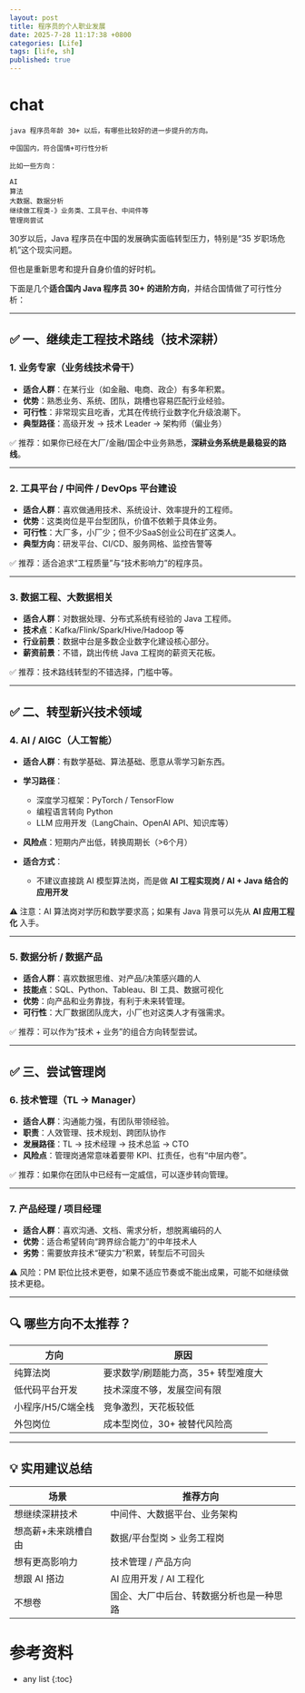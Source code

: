 ```yaml
---
layout: post
title: 程序员的个人职业发展
date: 2025-7-28 11:17:38 +0800
categories: [Life]
tags: [life, sh]
published: true
---
```



# 


# chat

```
java 程序员年龄 30+ 以后，有哪些比较好的进一步提升的方向。

中国国内，符合国情+可行性分析

比如一些方向：

AI
算法
大数据、数据分析
继续做工程类-》业务类、工具平台、中间件等
管理岗尝试
```


30岁以后，Java 程序员在中国的发展确实面临转型压力，特别是“35 岁职场危机”这个现实问题。

但也是重新思考和提升自身价值的好时机。

下面是几个**适合国内 Java 程序员 30+ 的进阶方向**，并结合国情做了可行性分析：

---

## ✅ 一、继续走工程技术路线（技术深耕）

### 1. 业务专家（业务线技术骨干）

* **适合人群**：在某行业（如金融、电商、政企）有多年积累。
* **优势**：熟悉业务、系统、团队，跳槽也容易匹配行业经验。
* **可行性**：非常现实且吃香，尤其在传统行业数字化升级浪潮下。
* **典型路径**：高级开发 → 技术 Leader → 架构师（偏业务）

✅ 推荐：如果你已经在大厂/金融/国企中业务熟悉，**深耕业务系统是最稳妥的路线**。

---

### 2. 工具平台 / 中间件 / DevOps 平台建设

* **适合人群**：喜欢做通用技术、系统设计、效率提升的工程师。
* **优势**：这类岗位是平台型团队，价值不依赖于具体业务。
* **可行性**：大厂多，小厂少；但不少SaaS创业公司在扩这类人。
* **典型方向**：研发平台、CI/CD、服务网格、监控告警等

✅ 推荐：适合追求“工程质量”与“技术影响力”的程序员。

---

### 3. 数据工程、大数据相关

* **适合人群**：对数据处理、分布式系统有经验的 Java 工程师。
* **技术点**：Kafka/Flink/Spark/Hive/Hadoop 等
* **行业前景**：数据中台是多数企业数字化建设核心部分。
* **薪资前景**：不错，跳出传统 Java 工程岗的薪资天花板。

✅ 推荐：技术路线转型的不错选择，门槛中等。

---

## ✅ 二、转型新兴技术领域

### 4. AI / AIGC（人工智能）

* **适合人群**：有数学基础、算法基础、愿意从零学习新东西。
* **学习路径**：

  * 深度学习框架：PyTorch / TensorFlow
  * 编程语言转向 Python
  * LLM 应用开发（LangChain、OpenAI API、知识库等）
* **风险点**：短期内产出低，转换周期长（>6个月）
* **适合方式**：

  * 不建议直接跳 AI 模型算法岗，而是做 **AI 工程实现岗 / AI + Java 结合的应用开发**

⚠️ 注意：AI 算法岗对学历和数学要求高；如果有 Java 背景可以先从 **AI 应用工程化** 入手。

---

### 5. 数据分析 / 数据产品

* **适合人群**：喜欢数据思维、对产品/决策感兴趣的人
* **技能点**：SQL、Python、Tableau、BI 工具、数据可视化
* **优势**：向产品和业务靠拢，有利于未来转管理。
* **可行性**：大厂数据团队庞大，小厂也对这类人才有强需求。

✅ 推荐：可以作为“技术 + 业务”的组合方向转型尝试。

---

## ✅ 三、尝试管理岗

### 6. 技术管理（TL → Manager）

* **适合人群**：沟通能力强，有团队带领经验。
* **职责**：人效管理、技术规划、跨团队协作
* **发展路径**：TL → 技术经理 → 技术总监 → CTO
* **风险点**：管理岗通常意味着要带 KPI、扛责任，也有“中层内卷”。

✅ 推荐：如果你在团队中已经有一定威信，可以逐步转向管理。

---

### 7. 产品经理 / 项目经理

* **适合人群**：喜欢沟通、文档、需求分析，想脱离编码的人
* **优势**：适合希望转向“跨界综合能力”的中年技术人
* **劣势**：需要放弃技术“硬实力”积累，转型后不可回头

⚠️ 风险：PM 职位比技术更卷，如果不适应节奏或不能出成果，可能不如继续做技术更稳。

---

## 🔍 哪些方向不太推荐？

| 方向          | 原因                   |
| ----------- | -------------------- |
| 纯算法岗        | 要求数学/刷题能力高，35+ 转型难度大 |
| 低代码平台开发     | 技术深度不够，发展空间有限        |
| 小程序/H5/C端全栈 | 竞争激烈，天花板较低           |
| 外包岗位        | 成本型岗位，30+ 被替代风险高     |

---

## 💡 实用建议总结

| 场景         | 推荐方向                 |
| ---------- | -------------------- |
| 想继续深耕技术    | 中间件、大数据平台、业务架构       |
| 想高薪+未来跳槽自由 | 数据/平台型岗 > 业务工程岗      |
| 想有更高影响力    | 技术管理 / 产品方向          |
| 想跟 AI 搭边   | AI 应用开发 / AI 工程化     |
| 不想卷        | 国企、大厂中后台、转数据分析也是一种思路 |


# 参考资料



* any list
{:toc}